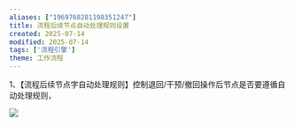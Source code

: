 ```yaml
---
aliases: ["1969768281198351247"]
title: 流程后续节点自动处理规则设置
created: 2025-07-14
modified: 2025-07-14
tags: ['流程引擎']
theme: 工作流程
---
```


1、【流程后续节点字自动处理规则】控制退回/干预/撤回操作后节点是否要遵循自动处理规则，

![](https://myhelpdoc.oss-cn-heyuan.aliyuncs.com/mdimages/b1012732b37682f1cb5eb73bc3c1a033.jpg)

